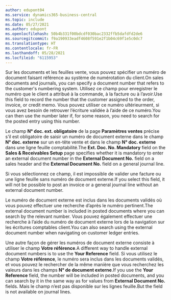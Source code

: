 ```yaml
---
author: edupont04
ms.service: dynamics365-business-central
ms.topic: include
ms.date: 05/27/2021
ms.author: edupont
ms.openlocfilehash: 50b4b331f00bdcdf030bac2332ffb5dafdfd2de6
ms.sourcegitcommit: f9a190933eadf4608f591e2f1b04c69f1e5c0dc7
ms.translationtype: HT
ms.contentlocale: fr-FR
ms.lasthandoff: 05/28/2021
ms.locfileid: "6115953"
---
```

<span data-ttu-id="b9db7-101">Sur les documents et les feuilles vente, vous pouvez spécifier un numéro de document faisant référence au système de numérotation du client.</span><span class="sxs-lookup"><span data-stu-id="b9db7-101">On sales documents and journals, you can specify a document number that refers to the customer's numbering system.</span></span> <!--You can enter a maximum of ten characters, both numbers and letters.--> <span data-ttu-id="b9db7-102">Utilisez ce champ pour enregistrer le numéro que le client a attribué à la commande, à la facture ou à l’avoir.</span><span class="sxs-lookup"><span data-stu-id="b9db7-102">Use this field to record the number that the customer assigned to the order, invoice, or credit memo.</span></span> <span data-ttu-id="b9db7-103">Vous pouvez utiliser ce numéro ultérieurment, si vous avez besoin de retrouver l’écriture validée à l’aide de ce numéro.</span><span class="sxs-lookup"><span data-stu-id="b9db7-103">You can then use the number later if, for some reason, you need to search for the posted entry using this number.</span></span>  

<span data-ttu-id="b9db7-104">Le champ **N° doc. ext. obligatoire** de la page **Paramètres ventes** précise s’il est obligatoire de saisir un numéro de document externe dans le champ **N° doc. externe** sur un en-tête vente et dans le champ **N° doc. externe** dans une ligne feuille comptabilité.</span><span class="sxs-lookup"><span data-stu-id="b9db7-104">The **Ext. Doc. No. Mandatory** field on the **Sales & Receivables Setup** page specifies whether it is mandatory to enter an external document number in the **External Document No.** field on a sales header and the **External Document No.** field on a general journal line.</span></span>

<span data-ttu-id="b9db7-105">Si vous sélectionnez ce champ, il est impossible de valider une facture ou une ligne feuille sans numéro de document externe.</span><span class="sxs-lookup"><span data-stu-id="b9db7-105">If you select this field, it will not be possible to post an invoice or a general journal line without an external document number.</span></span>

<span data-ttu-id="b9db7-106">Le numéro de document externe est inclus dans les documents validés où vous pouvez effectuer une recherche d’après le numéro pertinent.</span><span class="sxs-lookup"><span data-stu-id="b9db7-106">The external document number is included in posted documents where you can search by the relevant number.</span></span> <span data-ttu-id="b9db7-107">Vous pouvez également effectuer une recherche à l’aide du numéro de document externe lors de la navigation sur les écritures comptables client.</span><span class="sxs-lookup"><span data-stu-id="b9db7-107">You can also search using the external document number when navigating on customer ledger entries.</span></span>

<span data-ttu-id="b9db7-108">Une autre façon de gérer les numéros de document externe consiste à utiliser le champ **Votre référence**.</span><span class="sxs-lookup"><span data-stu-id="b9db7-108">A different way to handle external document numbers is to use the **Your Reference** field.</span></span> <span data-ttu-id="b9db7-109">Si vous utilisez le champ **Votre référence**, le numéro sera inclus dans les documents validés, et vous pouvez le rechercher de la même manière que vous recherchez les valeurs dans les champs **N° de document externe**.</span><span class="sxs-lookup"><span data-stu-id="b9db7-109">If you use the **Your Reference** field, the number will be included in posted documents, and you can search by it in the same way as for values from **External Document No.** fields.</span></span> <span data-ttu-id="b9db7-110">Mais le champ n’est pas disponible sur les lignes feuille.</span><span class="sxs-lookup"><span data-stu-id="b9db7-110">But the field is not available on journal lines.</span></span>
